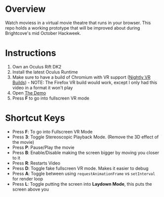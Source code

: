 # Overview
Watch moviess in a virtual movie theatre that runs in your browser. This repo holds a working prototype that will be improved about during Brightcove's mid October Hackweek.

# Instructions
  1. Own an Oculus Rift DK2
  2. Install the latest Oculus Runtime
  3. Make sure to have a build of Chromium with VR support ([Nightly VR Builds](https://drive.google.com/folderview?id=0BzudLt22BqGRbW9WTHMtOWMzNjQ&usp=sharing#list))
    - NOTE: The Firefox VR build would work, except I only had this video in a format it won't play
  4. Open [The Demo](http://francoislaberge.github.io/brightscreenjs/)
  5. Press **F** to go into fullscreen VR mode
  
# Shortcut Keys
  - Press **F**: To go into Fullscreen VR Mode
  - Press **3**: Toggle Stereoscopic Playback Mode. (Remove the 3D effect of the movie)
  - Press **P**: Pause/Play the movie
  - Press **B**: Enable/Disable making the screen bigger by moving you closer to it
  - Press **R**: Restarts Video
  - Press **D**: Toggle fake fullscreen VR mode. Makes it easier to debug
  - Press **A**: Toggle between using ```requestAnimationFrame``` vs ```setInterval``` for render loop
  - Press **L**: Toggle putting the screen into **Laydown Mode**, this puts the screen above you
